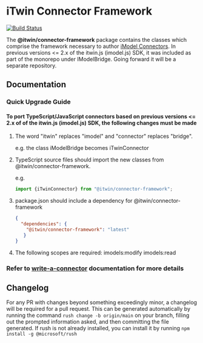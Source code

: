 # iTwin Connector Framework

[![Build Status](https://bentleycs.visualstudio.com/iModelTechnologies/_apis/build/status/iTwin%20Connector%20Frameworks/iTwin.connector-framework?repoName=iTwin%2Fconnector-framework&branchName=main)](https://bentleycs.visualstudio.com/iModelTechnologies/_build/latest?definitionId=5669&repoName=iTwin%2Fconnector-framework&branchName=main)

The **@itwin/connector-framework** package contains the classes which comprise the framework necessary to author [iModel Connectors](https://www.itwinjs.org/learning/imodel-connectors/#imodel-connectors).
    In previous versions <= 2.x of the itwin.js (imodel.js) SDK, it was included as part of the monorepo under IModelBridge.  Going forward it will be a separate repository.

## Documentation

### Quick Upgrade Guide

#### To port TypeScript/JavaScript connectors based on previous versions <= 2.x of of the itwin.js (imodel.js) SDK, the following changes must be made

1. The word "itwin" replaces "imodel" and "connector" replaces "bridge".

    e.g. the class iModelBridge becomes iTwinConnector

2. TypeScript source files should import the new classes from @itwin/connector-framework.  

    e.g.

    ``` javascript
    import {iTwinConnector} from "@itwin/connector-framework";
    ```

3. package.json should include a dependency for @itwin/connector-framework

    ``` json
    {
      "dependencies": {
        "@itwin/connector-framework": "latest"
       }
    }
    ```

4. The following scopes are required: imodels:modify imodels:read

### Refer to [write-a-connector](https://www.itwinjs.org/learning/writeaconnector/) documentation for more details

## Changelog

For any PR with changes beyond something exceedingly minor, a changelog will be required for a pull request. This can be generated automatically by running the command `rush change -b origin/main` on your branch, filling out the prompted information asked, and then committing the file generated. If rush is not already installed, you can install it by running `npm install -g @microsoft/rush`
